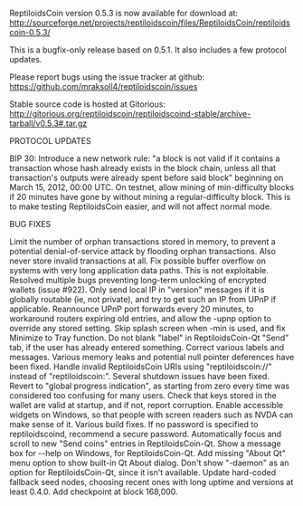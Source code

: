 ReptiloidsCoin version 0.5.3 is now available for download at:
http://sourceforge.net/projects/reptiloidscoin/files/ReptiloidsCoin/reptiloidscoin-0.5.3/

This is a bugfix-only release based on 0.5.1.
It also includes a few protocol updates.

Please report bugs using the issue tracker at github:
https://github.com/mraksoll4/reptiloidscoin/issues

Stable source code is hosted at Gitorious:
http://gitorious.org/reptiloidscoin/reptiloidscoind-stable/archive-tarball/v0.5.3#.tar.gz

PROTOCOL UPDATES

BIP 30: Introduce a new network rule: "a block is not valid if it contains a transaction whose hash already exists in the block chain, unless all that transaction's outputs were already spent before said block" beginning on March 15, 2012, 00:00 UTC.
On testnet, allow mining of min-difficulty blocks if 20 minutes have gone by without mining a regular-difficulty block. This is to make testing ReptiloidsCoin easier, and will not affect normal mode.

BUG FIXES

Limit the number of orphan transactions stored in memory, to prevent a potential denial-of-service attack by flooding orphan transactions. Also never store invalid transactions at all.
Fix possible buffer overflow on systems with very long application data paths. This is not exploitable.
Resolved multiple bugs preventing long-term unlocking of encrypted wallets
(issue #922).
Only send local IP in "version" messages if it is globally routable (ie, not private), and try to get such an IP from UPnP if applicable.
Reannounce UPnP port forwards every 20 minutes, to workaround routers expiring old entries, and allow the -upnp option to override any stored setting.
Skip splash screen when -min is used, and fix Minimize to Tray function.
Do not blank "label" in ReptiloidsCoin-Qt "Send" tab, if the user has already entered something.
Correct various labels and messages.
Various memory leaks and potential null pointer deferences have been fixed.
Handle invalid ReptiloidsCoin URIs using "reptiloidscoin://" instead of "reptiloidscoin:".
Several shutdown issues have been fixed.
Revert to "global progress indication", as starting from zero every time was considered too confusing for many users.
Check that keys stored in the wallet are valid at startup, and if not, report corruption.
Enable accessible widgets on Windows, so that people with screen readers such as NVDA can make sense of it.
Various build fixes.
If no password is specified to reptiloidscoind, recommend a secure password.
Automatically focus and scroll to new "Send coins" entries in ReptiloidsCoin-Qt.
Show a message box for --help on Windows, for ReptiloidsCoin-Qt.
Add missing "About Qt" menu option to show built-in Qt About dialog.
Don't show "-daemon" as an option for ReptiloidsCoin-Qt, since it isn't available.
Update hard-coded fallback seed nodes, choosing recent ones with long uptime and versions at least 0.4.0.
Add checkpoint at block 168,000.
